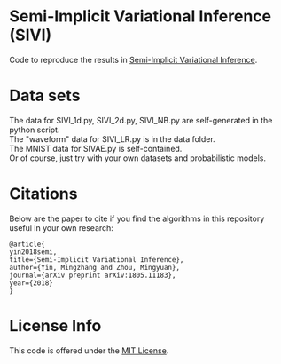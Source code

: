 # Semi-Implicit Variational Inference (SIVI)

Code to reproduce the results in [Semi-Implicit Variational Inference](http://arxiv.org/abs/1805.11183). 

# Data sets
The data for SIVI_1d.py, SIVI_2d.py, SIVI_NB.py are self-generated in the python script.  <br />
The "waveform" data for SIVI_LR.py is in the data folder. <br />
The MNIST data for SIVAE.py is  self-contained. <br />
Or of course, just try with your own datasets and probabilistic models.<br />

# Citations

Below are the paper to cite if you find the algorithms in this repository useful in your own research:
```
@article{
yin2018semi,
title={Semi-Implicit Variational Inference}, 
author={Yin, Mingzhang and Zhou, Mingyuan}, 
journal={arXiv preprint arXiv:1805.11183}, 
year={2018}  
}
```

# License Info

This code is offered under the [MIT License](https://opensource.org/licenses/MIT).

